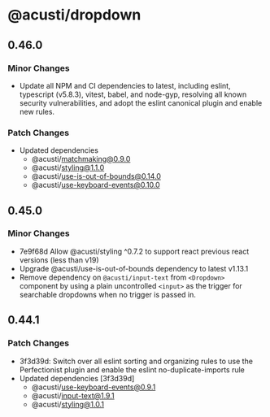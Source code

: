 # @acusti/dropdown

## 0.46.0

### Minor Changes

- Update all NPM and CI dependencies to latest, including eslint,
  typescript (v5.8.3), vitest, babel, and node-gyp, resolving all known
  security vulnerabilities, and adopt the eslint canonical plugin and
  enable new rules.

### Patch Changes

- Updated dependencies
    - @acusti/matchmaking@0.9.0
    - @acusti/styling@1.1.0
    - @acusti/use-is-out-of-bounds@0.14.0
    - @acusti/use-keyboard-events@0.10.0

## 0.45.0

### Minor Changes

- 7e9f68d Allow @acusti/styling ^0.7.2 to support react previous react
  versions (less than v19)
- Upgrade @acusti/use-is-out-of-bounds dependency to latest v1.13.1
- Remove dependency on `@acusti/input-text` from `<Dropdown>` component by
  using a plain uncontrolled `<input>` as the trigger for searchable
  dropdowns when no trigger is passed in.

## 0.44.1

### Patch Changes

- 3f3d39d: Switch over all eslint sorting and organizing rules to use the
  Perfectionist plugin and enable the eslint no-duplicate-imports rule
- Updated dependencies [3f3d39d]
    - @acusti/use-keyboard-events@0.9.1
    - @acusti/input-text@1.9.1
    - @acusti/styling@1.0.1
